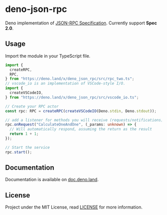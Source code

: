 # deno-json-rpc

Deno implementation of [JSON-RPC Specification](https://www.jsonrpc.org/).
Currently support **Spec 2.0**.

## Usage

Import the module in your TypeScript file.

```ts
import {
  createRPC,
  RPC,
} from "https://deno.land/x/deno_json_rpc/src/rpc_two.ts";
// vscode_io is an implementation of VSCode-style I/O.
import {
  createVSCodeIO,
} from "https://deno.land/x/deno_json_rpc/src/vscode_io.ts";

// Create your RPC actor
const rpc: RPC = createRPC(createVSCodeIO(Deno.stdin, Deno.stdout));

// add a listener for methods you will receive (requests/notifications)
rpc.onRequest("CalculateOneAndOne", (_params: unknown) => {
  // Will automatically respond, assuming the return as the result
  return 1 + 1;
});

// Start the service
rpc.start();
```

## Documentation

Documentation is available on
[doc.deno.land](https://doc.deno.land/https/deno.land%2Fx%2Fdeno_json_rpc%2Fsrc%2Frpc_two.ts).

## License

Project under the MIT License, read [LICENSE](LICENSE) for more information.
